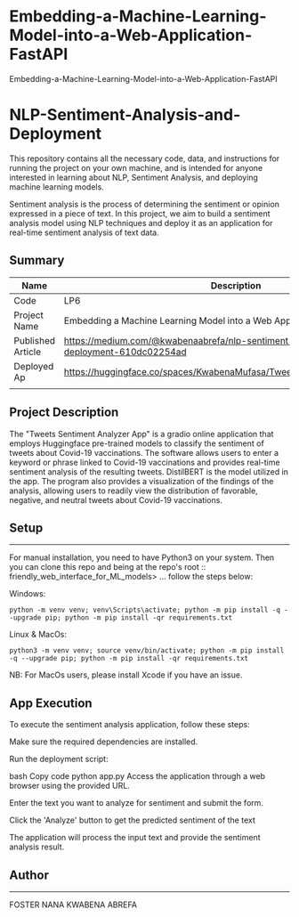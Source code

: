 # Embedding-a-Machine-Learning-Model-into-a-Web-Application-FastAPI
Embedding-a-Machine-Learning-Model-into-a-Web-Application-FastAPI


# NLP-Sentiment-Analysis-and-Deployment
This repository contains all the necessary code, data, and instructions for running the project on your own machine, and is intended for anyone interested in learning about NLP, Sentiment Analysis, and deploying machine learning models.

Sentiment analysis is the process of determining the sentiment or opinion expressed in a piece of text. In this project, we aim to build a sentiment analysis model using NLP techniques and deploy it as an application for real-time sentiment analysis of text data.


## Summary

| Name                       | Description        |
| -------------------------- | ------------------ | 
| Code                       | LP6                | 
| Project Name               | Embedding a Machine Learning Model into a Web Application : FastAPI | 
| Published Article          | https://medium.com/@kwabenaabrefa/nlp-sentiment-analysis-and-deployment-610dc02254ad  |
| Deployed Ap                | https://huggingface.co/spaces/KwabenaMufasa/Tweets_Sentiment_Analyzer_App    |
|                            |                    | 



## Project Description
The "Tweets Sentiment Analyzer App" is a gradio online application that employs Huggingface pre-trained models to classify the sentiment of tweets about Covid-19 vaccinations. The software allows users to enter a keyword or phrase linked to Covid-19 vaccinations and provides real-time sentiment analysis of the resulting tweets. DistilBERT is the model utilized in the app. The program also provides a visualization of the findings of the analysis, allowing users to readily view the distribution of favorable, negative, and neutral tweets about Covid-19 vaccinations.



## Setup
----

For manual installation, you need to have Python3 on your system. Then you can clone this repo and being at the repo's root :: friendly_web_interface_for_ML_models> ... follow the steps below:

Windows:

  `python -m venv venv; venv\Scripts\activate; python -m pip install -q --upgrade pip; python -m pip install -qr requirements.txt`

Linux & MacOs:

  `python3 -m venv venv; source venv/bin/activate; python -m pip install -q --upgrade pip; python -m pip install -qr requirements.txt`


NB: For MacOs users, please install Xcode if you have an issue.



## App Execution

To execute the sentiment analysis application, follow these steps:

Make sure the required dependencies are installed.

Run the deployment script:

bash
Copy code
python app.py
Access the application through a web browser using the provided URL.

Enter the text you want to analyze for sentiment and submit the form.

Click the 'Analyze' button to get the predicted sentiment of the text

The application will process the input text and provide the sentiment analysis result.





## Author
----
FOSTER NANA KWABENA ABREFA

